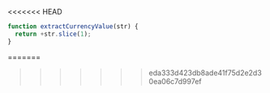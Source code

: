 <<<<<<< HEAD
```js run
function extractCurrencyValue(str) {
  return +str.slice(1);
}
```
=======
>>>>>>> eda333d423db8ade41f75d2e2d30ea06c7d997ef
